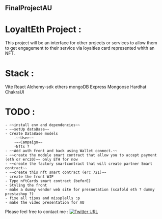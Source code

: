 ## FinalProjectAU

# LoyaltEth Project :

This project will be an interface for other projects or services to allow them to get engagement to their service via loyalties card represented whith an NFT.

# Stack :
Vite
React
Alchemy-sdk
ethers 
mongoDB 
Express
Mongoose
Hardhat
ChakraUI


# TODO : 
    - ~~install env and dependencies~~
    - ~~setUp dataBase~~
    - Create DataBase models
        -~~User~~
        -~~Campaign~~
        -Nfts ?
    - ~~Add auth front and back using Wallet connect.~~
    - ~~create the modele smart contract that allow you to accept payment (eth or erc20)~~ only ETH for now
    - ~~create the factory smartcontract that will create partner Smart contract~~
    - ~~create this nft smart contract (erc 721)~~
    - create the front WIP
    - Typo nftCards smart contract (beforE)
    - Styling the front
    - make a dummy vendor web site for presnetation (scafold eth ? dummy prestashop ?)
    - fixe all tipos and missplells :p 
    - make the video presentation for AU

Please feel free to contact me : [![Twitter URL](https://img.shields.io/twitter/url/https/twitter.com/maranberc.svg?style=social&label=Follow%20MaranberC)](https://twitter.com/MaranberC)
